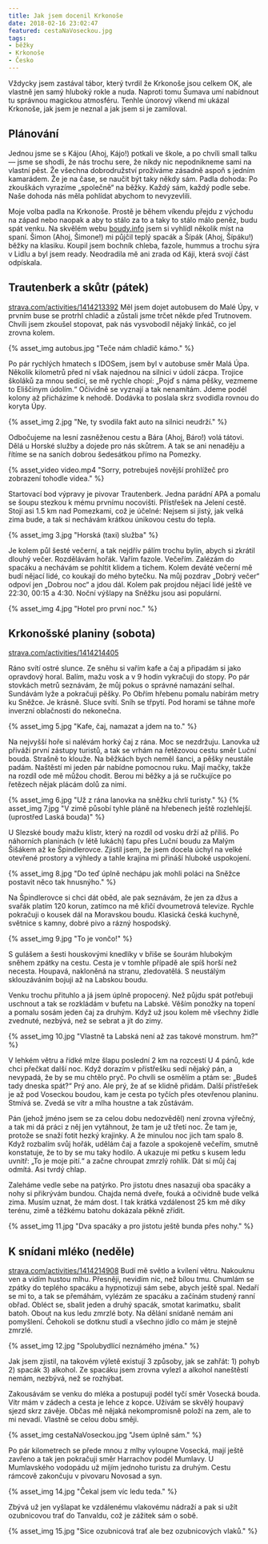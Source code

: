 ```yaml
---
title: Jak jsem docenil Krkonoše
date: 2018-02-16 23:02:47
featured: cestaNaVoseckou.jpg
tags: 
- běžky
- Krkonoše
- Česko
---
```


Vždycky jsem zastával tábor, který tvrdil že Krkonoše jsou celkem OK, ale vlastně jen samý hluboký rokle a nuda. Naproti tomu Šumava umí nabídnout tu správnou magickou atmosféru. Tenhle únorový víkend mi ukázal Krkonoše, jak jsem je neznal a jak jsem si je zamiloval.

<!-- more -->
## Plánování
Jednou jsme se s Kájou (Ahoj, Kájo!) potkali ve škole, a po chvíli small talku — jsme se shodli, že nás trochu sere, že nikdy nic nepodnikneme sami na vlastní pěst. Že všechna dobrodružství prožíváme zásadně aspoň s jedním kamarádem. Že je na čase, se naučit být taky někdy sám. Padla dohoda: Po zkouškách vyrazíme „společně“ na běžky. Každý sám, každý podle sebe. Naše dohoda nás měla pohlídat abychom to nevyzevlili.

Moje volba padla na Krkonoše. Prostě je během víkendu přejdu z východu na západ nebo naopak a aby to stálo za to a taky to stálo málo peněz, budu spát venku. Na skvělém webu [boudy.info](http://boudy.info) jsem si vyhlídl několik míst na spaní. Šimon (Ahoj, Šimone!) mi půjčil teplý spacák a Šípák (Ahoj, Šípáku!) běžky na klasiku. Koupil jsem bochník chleba, fazole, hummus a trochu sýra v Lidlu a byl jsem ready. Neodradila mě ani zrada od Káji, která svojí část odpískala.

## Trautenberk a skůtr (pátek)
[strava.com/activities/1414213392](https://www.strava.com/activities/1414213392)
Měl jsem dojet autobusem do Malé Úpy, v prvním buse se protrhl chladič a zůstali jsme trčet někde před Trutnovem. Chvíli jsem zkoušel stopovat, pak nás vysvobodil nějaký linkáč, co jel zrovna kolem.

{% asset_img autobus.jpg "Teče nám chladič kámo." %}

Po pár rychlých hmatech s IDOSem, jsem byl v autobuse směr Malá Úpa. Několik kilometrů před ní však najednou na silnici v údolí zácpa. Trojice školáků za mnou sedící, se mě rychle chopí: „Pojď s náma pěšky, vezmeme to Eliščinym údolím.“ Očividně se vyznají a tak nenamítám. Jdeme podél kolony až přicházíme k nehodě. Dodávka to poslala skrz svodidla rovnou do koryta Úpy.

{% asset_img 2.jpg "Ne, ty svodila fakt auto na silnici neudrží." %}

Odbočujeme na lesní zasněženou cestu a Bára (Ahoj, Báro!) volá tátovi. Dělá u Horské služby a dojede pro nás skůtrem. A tak se ani nenaděju a řítíme se na saních dobrou šedesátkou přímo na Pomezky.

{% asset_video video.mp4 "Sorry, potrebuješ novější prohlížeč pro zobrazení tohodle videa." %}

Startovací bod výpravy je pivovar Trautenberk. Jedna parádní APA a pomalu se šoupu stezkou k mému prvnímu nocovišti. Přístřešek na Jelení cestě. Stojí asi 1.5 km nad Pomezkami, což je účelné: Nejsem si jistý, jak velká zima bude, a tak si nechávám krátkou únikovou cestu do tepla.

{% asset_img 3.jpg "Horská (taxi) služba" %}

Je kolem půl šesté večerní, a tak nejdřív pálím trochu bylin, abych si zkrátil dlouhý večer. Rozdělávám hořák. Vařím fazole. Večeřím. Zalézám do spacáku a nechávám se pohltit klidem a tichem. Kolem deváté večerní mě budí nějací lidé, co koukají do mého bytečku. Na můj pozdrav „Dobrý večer“ odpoví jen „Dobrou noc“ a jdou dál. Kolem pak projdou nějací lidé ještě ve 22:30, 00:15 a 4:30\. Noční výšlapy na Sněžku jsou asi populární.

{% asset_img 4.jpg "Hotel pro první noc." %}

## Krkonošské planiny (sobota)
[strava.com/activities/1414214405](https://www.strava.com/activities/1414214405)

Ráno svítí ostré slunce. Ze sněhu si vařím kafe a čaj a připadám si jako opravdový horal. Balím, mažu vosk a v 9 hodin vykračuji do stopy. Po pár stovkách metrů seznávám, že můj pokus o správné namazání selhal. Sundávám lyže a pokračuji pěšky. Po Obřím hřebenu pomalu nabírám metry ku Sněžce. Je krásně. Sluce svítí. Sníh se třpytí. Pod horami se táhne moře inverzní oblačnosti do nekonečna.

{% asset_img 5.jpg "Kafe, čaj, namazat a jdem na to." %}

Na nejvyšší hoře si nalévám horký čaj z rána. Moc se nezdržuju. Lanovka už přiváží první zástupy turistů, a tak se vrhám na řetězovou cestu směr Luční bouda. Strašně to klouže. Na běžkách bych neměl šanci, a pěšky neustále padám. Naštěstí mi jeden pár nabídne pomocnou ruku. Mají mačky, takže na rozdíl ode mě můžou chodit. Berou mi běžky a já se ručkujíce po řetězech nějak plácám dolů za nimi.

{% asset_img 6.jpg "Už z rána lanovka na sněžku chrlí turisty." %}
{% asset_img 7.jpg "V zimě působí tyhle pláně na hřebenech ještě rozlehlejší. (uprostřed Laská bouda)" %}

U Slezské boudy mažu klistr, který na rozdíl od vosku drží až příliš. Po náhorních planinách (v létě lukách) ťapu přes Luční boudu za Malým Šišákem až ke Špindlerovce. Zjistil jsem, že jsem docela úchyl na velké otevřené prostory a výhledy a tahle krajina mi přináší hluboké uspokojení.

{% asset_img 8.jpg "Do teď úplně nechápu jak mohli poláci na Sněžce postavit něco tak hnusnýho." %}

Na Špindlerovce si chci dát oběd, ale pak seznávám, že jen za džus a svařák platím 120 korun, zatímco na mě křičí dvoumetrová televize. Rychle pokračuji o kousek dál na Moravskou boudu. Klasická česká kuchyně, světnice s kamny, dobré pivo a rázný hospodský.

{% asset_img 9.jpg "To je vončo!" %}

S gulášem a šesti houskovými knedlíky v břiše se šourám hlubokým sněhem zpátky na cestu. Cesta je v tomhle případě ale spíš horší než necesta. Houpavá, nakloněná na stranu, zledovatělá. S neustálým sklouzáváním bojuji až na Labskou boudu.

Venku trochu přituhlo a já jsem úplně propocený. Než půjdu spát potřebuji uschnout a tak se rozkládám v bufetu na Labské. Věším ponožky na topení a pomalu sosám jeden čaj za druhým. Když už jsou kolem mě všechny židle zvednuté, nezbývá, než se sebrat a jít do zimy.

{% asset_img 10.jpg "Vlastně ta Labská není až zas takové monstrum. hm?" %}

V lehkém větru a řídké mlze šlapu poslední 2 km na rozcestí U 4 pánů, kde chci přečkat další noc. Když dorazím v přístřešku sedí nějaký pán, a nevypadá, že by se mu chtělo pryč. Po chvíli se osmělím a ptám se: „Budeš tady dneska spát?“ Prý ano. Ale prý, že ať se klidně přidám. Další přístřešek je až pod Voseckou boudou, kam je cesta po tyčích přes otevřenou planinu. Stmívá se. Zvedá se vítr a mlha houstne a tak zůstávám.

Pán (jehož jméno jsem se za celou dobu nedozvěděl) není zrovna výřečný, a tak mi dá práci z něj jen vytáhnout, že tam je už třetí noc. Že tam je, protože se snaží fotit hezký krajinky. A že minulou noc jich tam spalo 8\. Když rozbalím svůj hořák, udělám čaj a fazole a spokojeně večeřím, smutně konstatuje, že to by se mu taky hodilo. A ukazuje mi petku s kusem ledu uvnitř: „To je moje pití.“ a začne chroupat zmrzlý rohlík. Dát si můj čaj odmítá. Asi tvrdý chlap.

Zaleháme vedle sebe na patýrko. Pro jistotu dnes nasazuji oba spacáky a nohy si přikrývám bundou. Chajda nemá dveře, fouká a očividně bude velká zima. Musím uznat, že mám dost. I tak krátká vzdálenost 25 km mě díky terénu, zimě a těžkému batohu dokázala pěkně zřídit.

{% asset_img 11.jpg "Dva spacáky a pro jistotu ještě bunda přes nohy." %}

## K snídani mléko (neděle)
[strava.com/activities/1414214908](https://www.strava.com/activities/1414214908)
Budí mě světlo a kvílení větru. Nakouknu ven a vidím hustou mlhu. Přesněji, nevidím nic, než bílou tmu. Chumlám se zpátky do teplého spacáku a hypnotizuji sám sebe, abych ještě spal. Nedaří se mi to, a tak se přemáhám, vylézám ze spacáku a začínám studený ranní obřad. Obléct se, sbalit jeden a druhý spacák, smotat karimatku, sbalit batoh. Obout na kus ledu zmrzlé boty. Na dělání snídaně nemám ani pomyšlení. Čehokoli se dotknu studí a všechno jídlo co mám je stejně zmrzlé.

{% asset_img 12.jpg "Spolubydlící neznámého jména." %}

Jak jsem zjistil, na takovém výletě existují 3 způsoby, jak se zahřát: 1) pohyb 2) spacák 3) alkohol. Ze spacáku jsem zrovna vylezl a alkohol naneštěstí nemám, nezbývá, než se rozhýbat.

Zakousávám se venku do mléka a postupuji podél tyčí směr Vosecká bouda. Vítr mám v zádech a cesta je lehce z kopce. Užívám se skvělý houpavý sjezd skrz závěje. Občas mě nějaká nekompromisně položí na zem, ale to mi nevadí. Vlastně se celou dobu směji.

{% asset_img cestaNaVoseckou.jpg "Jsem úplně sám." %}

Po pár kilometrech se přede mnou z mlhy vyloupne Vosecká, mají ještě zavřeno a tak jen pokračuji směr Harrachov podél Mumlavy. U Mumlavského vodopádu už míjím jednoho turistu za druhým. Cestu rámcově zakončuju v pivovaru Novosad a syn.

{% asset_img 14.jpg "Čekal jsem víc ledu teda." %}

Zbývá už jen vyšlapat ke vzdálenému vlakovému nádraží a pak si užít ozubnicovou trať do Tanvaldu, což je zážitek sám o sobě.

{% asset_img 15.jpg "Sice ozubnicová trať ale bez ozubnicových vlaků." %}